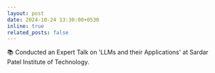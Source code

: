 ```yaml
---
layout: post
date: 2024-10-24 13:30:00+0530
inline: true
related_posts: false
---
```


📚 Conducted an Expert Talk on 'LLMs and their Applications' at Sardar Patel Institute of Technology.